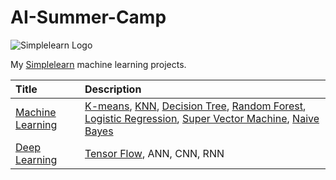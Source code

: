 # AI-Summer-Camp

![Simplelearn Logo](https://yt3.ggpht.com/ytc/AKedOLTaNnIZrEVNHk-OgfTRlO1n2aeAZ657f5FrG-5EaA=s176-c-k-c0x00ffffff-no-rj)

My [Simplelearn](https://www.youtube.com/playlist?list=PLEiEAq2VkUULYYgj13YHUWmRePqiu8Ddy) machine learning projects.

| Title | Description |
|:------------------|:-------------|
| [Machine Learning](https://github.com/lisasheniii/AI-Summer-Camp/tree/main/Machine%20Learning) | [K-means](https://github.com/lisasheniii/AI-Summer-Camp/blob/main/Machine%20Learning/KNN%20(20180710).ipynb), [KNN](https://github.com/lisasheniii/AI-Summer-Camp/blob/main/Machine%20Learning/KNN%20(20180710).ipynb), [Decision Tree](https://github.com/lisasheniii/AI-Summer-Camp/blob/main/Machine%20Learning/Decision%20Tree（20180712）.ipynb), [Random Forest](https://github.com/lisasheniii/AI-Summer-Camp/blob/main/Machine%20Learning/Random%20Forest（20180712）.ipynb), [Logistic Regression](https://github.com/lisasheniii/AI-Summer-Camp/blob/main/Machine%20Learning/Logistic%20Regression（20180713）.ipynb), [Super Vector Machine](https://github.com/lisasheniii/AI-Summer-Camp/blob/main/Machine%20Learning/Support%20Vector%20Machine（20180713）.ipynb), [Naive Bayes](https://github.com/lisasheniii/AI-Summer-Camp/blob/main/Machine%20Learning/Naive%20Bayes%20Classifier%20（201807016）.ipynb) |
| [Deep Learning](https://github.com/lisasheniii/AI-Summer-Camp/tree/main/Machine%20Learning) | [Tensor Flow](https://github.com/lisasheniii/AI-Summer-Camp/blob/main/Deep%20Learning/Tensor%20Flow（20180717）.ipynb), ANN, CNN, RNN |
